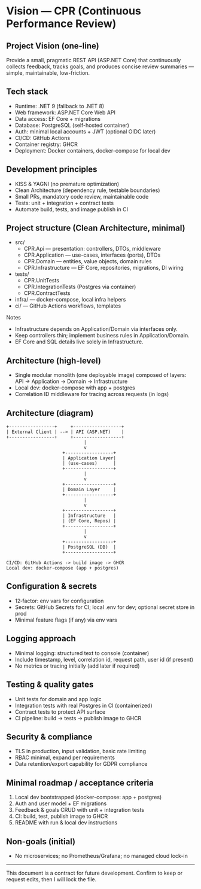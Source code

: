 # Vision — CPR (Continuous Performance Review)

## Project Vision (one-line)
Provide a small, pragmatic REST API (ASP.NET Core) that continuously collects feedback, tracks goals, and produces concise review summaries — simple, maintainable, low-friction.

## Tech stack
- Runtime: .NET 9 (fallback to .NET 8)
- Web framework: ASP.NET Core Web API
- Data access: EF Core + migrations
- Database: PostgreSQL (self-hosted container)
- Auth: minimal local accounts + JWT (optional OIDC later)
- CI/CD: GitHub Actions
- Container registry: GHCR
- Deployment: Docker containers, docker-compose for local dev

## Development principles
- KISS & YAGNI (no premature optimization)
- Clean Architecture (dependency rule, testable boundaries)
- Small PRs, mandatory code review, maintainable code
- Tests: unit + integration + contract tests
- Automate build, tests, and image publish in CI

## Project structure (Clean Architecture, minimal)
- src/
  - CPR.Api — presentation: controllers, DTOs, middleware
  - CPR.Application — use-cases, interfaces (ports), DTOs
  - CPR.Domain — entities, value objects, domain rules
  - CPR.Infrastructure — EF Core, repositories, migrations, DI wiring
- tests/
  - CPR.UnitTests
  - CPR.IntegrationTests (Postgres via container)
  - CPR.ContractTests
- infra/ — docker-compose, local infra helpers
- ci/ — GitHub Actions workflows, templates

Notes
- Infrastructure depends on Application/Domain via interfaces only.
- Keep controllers thin; implement business rules in Application/Domain.
- EF Core and SQL details live solely in Infrastructure.

## Architecture (high-level)
- Single modular monolith (one deployable image) composed of layers:
  API -> Application -> Domain -> Infrastructure
- Local dev: docker-compose with app + postgres
- Correlation ID middleware for tracing across requests (in logs)

## Architecture (diagram)

```
+-----------------+     +------------------+
| External Client | --> | API (ASP.NET)    |
+-----------------+     +------------------+
                             |
                             v
                     +------------------+
                     | Application Layer|
                     | (use-cases)      |
                     +------------------+
                             |
                             v
                     +------------------+
                     | Domain Layer     |
                     +------------------+
                             |
                             v
                     +------------------+
                     | Infrastructure   |
                     | (EF Core, Repos) |
                     +------------------+
                             |
                             v
                     +------------------+
                     | PostgreSQL (DB)  |
                     +------------------+

CI/CD: GitHub Actions -> build image -> GHCR
Local dev: docker-compose (app + postgres)
```

## Configuration & secrets
- 12‑factor: env vars for configuration
- Secrets: GitHub Secrets for CI; local .env for dev; optional secret store in prod
- Minimal feature flags (if any) via env vars

## Logging approach
- Minimal logging: structured text to console (container)
- Include timestamp, level, correlation id, request path, user id (if present)
- No metrics or tracing initially (add later if required)

## Testing & quality gates
- Unit tests for domain and app logic
- Integration tests with real Postgres in CI (containerized)
- Contract tests to protect API surface
- CI pipeline: build -> tests -> publish image to GHCR

## Security & compliance
- TLS in production, input validation, basic rate limiting
- RBAC minimal, expand per requirements
- Data retention/export capability for GDPR compliance

## Minimal roadmap / acceptance criteria
1. Local dev bootstrapped (docker-compose: app + postgres)
2. Auth and user model + EF migrations
3. Feedback & goals CRUD with unit + integration tests
4. CI: build, test, publish image to GHCR
5. README with run & local dev instructions

## Non-goals (initial)
- No microservices; no Prometheus/Grafana; no managed cloud lock-in

---
This document is a contract for future development. Confirm to keep or request edits, then I will lock the file.
